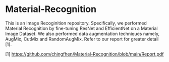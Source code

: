 # Material-Recognition

This is an Image Recoginition repository. Specifically, we performed Material Recognition by fine-tuning ResNet and EfficientNet on a Material Image Dataset. We also performed data augmentation techniques namely, AugMix, CutMix and RandomAugMix. Refer to our report for greater detail [1].

[1] https://github.com/chingfhen/Material-Recognition/blob/main/Report.pdf
